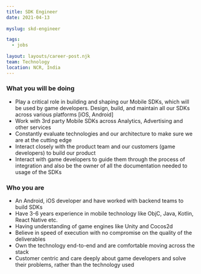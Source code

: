 ```yaml
---
title: SDK Engineer
date: 2021-04-13
 
myslug: skd-engineer

tags: 
  - jobs
  
layout: layouts/career-post.njk
team: Technology
location: NCR, India
---
```

### What you will be doing

- Play a critical role in building and shaping our Mobile SDKs, which will be used by game developers. Design, build, and maintain all our SDKs across various platforms [iOS, Android]
- Work with 3rd party Mobile SDKs across Analytics, Advertising and other services
- Constantly evaluate technologies and our architecture to make sure we are at the cutting edge  
- Interact closely with the product team and our customers (game developers) to build our product 
- Interact with game developers to guide them through the process of integration and also be the owner of all the documentation needed to usage of the SDKs

### Who you are 
- An Android, iOS developer and have worked with backend teams to build SDKs
- Have 3-6 years experience in mobile technology like ObjC, Java, Kotlin, React Native etc.
- Having understanding of game engines like Unity and Cocos2d
- Believe in speed of execution with no compromise on the quality of the deliverables
- Own the technology end-to-end and are comfortable moving across the stack
- Customer centric and care deeply about game developers and solve their problems, rather than the technology used
